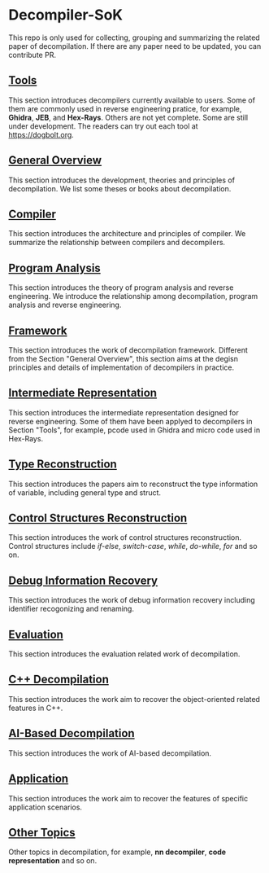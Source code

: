 # Decompiler-SoK

This repo is only used for collecting, grouping and summarizing the related paper of decompilation. If there are any paper need to be updated, you can contribute PR.

## [Tools](./Tools)

This section introduces decompilers currently available to users.
Some of them are commonly used in reverse engineering pratice, for example, **Ghidra**, **JEB**, and **Hex-Rays**.
Others are not yet complete. Some are still under development.
The readers can try out each tool at <https://dogbolt.org>.

<!-- - Ghidra
- Hex-Rays
- JEB
- RetDec
- angr
- Binary Ninja
- Boomerang
- RecStudio
- Reko
- Relyze
- Snowman -->

## [General Overview](./GeneralOverview)

This section introduces the development, theories and principles of decompilation.
We list some theses or books about decompilation.

## [Compiler](./Compiler)

This section introduces the architecture and principles of compiler.
We summarize the relationship between compilers and decompilers. 

## [Program Analysis](./ProgramAnalysis)

This section introduces the theory of program analysis and reverse engineering.
We introduce the relationship among decompilation, program analysis and reverse engineering.

## [Framework](./Framework)

This section introduces the work of decompilation framework.
Different from the Section "General Overview", this section aims at the degisn principles and details of implementation of decompilers in practice.

## [Intermediate Representation](./IntermediateRepresentation)

This section introduces the intermediate representation designed for reverse engineering.
Some of them have been applyed to decompilers in Section "Tools", for example, pcode used in Ghidra and micro code used in Hex-Rays. 

<!-- - LLVM IR
- Ghidra Pcode
- VEX
- Hex-Rays microcode
- BAP BIL
- REIL
- ESIL
- LLIL
- BTIL -->


## [Type Reconstruction](./TypeReconstruction)

This section introduces the papers aim to reconstruct the type information of variable, including general type and struct.


## [Control Structures Reconstruction](./ControlFlowReconstruction)

This section introduces the work of control structures reconstruction.
Control structures include *if-else*, *switch-case*, *while*, *do-while*, *for* and so on.

## [Debug Information Recovery](./DebugInformationRecovery)

This section introduces the work of debug information recovery including identifier recogonizing and renaming.

## [Evaluation](./Evaluation)

This section introduces the evaluation related work of decompilation.

## [C++ Decompilation](./C++Decompiler)

This section introduces the work aim to recover the object-oriented related features in C++.

## [AI-Based Decompilation](./AIBasedDecompilation)

This section introduces the work of AI-based decompilation.

## [Application](./Application)

This section introduces the work aim to recover the features of specific application scenarios.

## [Other Topics](./OtherTopic)

Other topics in decompilation, for example, **nn decompiler**, **code representation** and so on.


